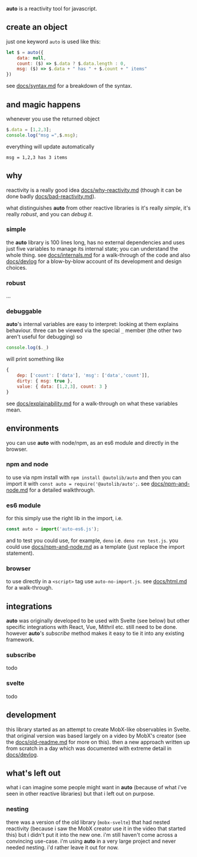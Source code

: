 **auto** is a reactivity tool for javascript.

## create an object

just one keyword `auto` is used like this:

```js
let $ = auto({
    data: null,
    count: ($) => $.data ? $.data.length : 0,
    msg: ($) => $.data + " has " + $.count + " items"
})
```

see [docs/syntax.md](docs/syntax.md) for a breakdown
of the syntax.

## and magic happens

whenever you use the returned object

```js
$.data = [1,2,3];
console.log("msg =",$.msg);
```

everything will update automatically

```
msg = 1,2,3 has 3 items
```

## why

reactivity is a really good idea [docs/why-reactivity.md](docs/why-reactivity.md)
(though it can be done badly [docs/bad-reactivity.md](docs/bad-reactivity.md)).

what distinguishes **auto** from other reactive libraries is it's
really _simple_, it's really _robust_, and you can _debug it_.

### simple

the **auto** library is 100 lines long,
has no external dependencies and uses just
five variables to manage its internal state;
you can understand the whole thing.
see [docs/internals.md](docs/internals.md)
for a walk-through of the code and also
[docs/devlog](docs/devlog) 
for a blow-by-blow account of its development
and design choices.

### robust

...

### debuggable

**auto**'s internal variables are easy to interpret:
looking at them explains behaviour.
three can be viewed via the special `_` member
(the other two aren't useful for debugging) so

```js
console.log($._)
```

will print something like

```js
{
    dep: ['count': ['data'], 'msg': ['data','count']],
    dirty: { msg: true },
    value: { data: [1,2,3], count: 3 }
}
```

see [docs/explainability.md](docs/explainability.md)
for a walk-through on what these variables mean.

## environments

you can use **auto** with node/npm,
as an es6 module and directly in the browser.

### npm and node

to use via npm install with `npm install @autolib/auto`
and then you can import it with `const auto = require('@autolib/auto';`.
see [docs/npm-and-node.md](docs/npm-and-node.md) for
a detailed walkthrough.

### es6 module

for this simply use the right lib in the import, i.e.

```js
const auto = import('auto-es6.js');
```

and to test you could use, for example, `deno`
i.e. `deno run test.js`. you could use
[docs/npm-and-node.md](docs/npm-and-node.md)
as a template (just replace the import statement).

### browser

to use directly in a `<script>` tag use `auto-no-import.js`.
see [docs/html.md](docs/html.md) for a walk-through.

## integrations

**auto** was originally developed to be used with Svelte (see below)
but other specific integrations with React, Vue, Mithril etc.
still need to be done. however **auto**'s _subscribe_ method makes it easy
to tie it into any existing framework.

### subscribe

todo

### svelte

todo

## development

this library started as an attempt to create MobX-like observables
in Svelte. that original version was based largely on a video by MobX's creator
(see the [docs/old-readme.md](docs/old-readme.md) for more on this).
then a new approach written up from scratch in a day which
was documented with extreme detail in [docs/devlog](docs/devlog).

## what's left out

what i can imagine some people might want in **auto**
(because of what i've seen in other reactive libraries)
but that i left out on purpose.

### nesting

there was a version of the old library (`mobx-svelte`)
that had nested reactivity (because i saw the
MobX creator use it in the video that started this)
but i didn't put it into the new one.
i'm still haven't come across a convincing use-case.
i'm using **auto** in a very large project
and never needed nesting. i'd rather leave it
out for now.